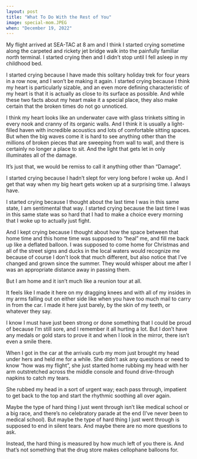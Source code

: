 ```yaml
---
layout: post
title: "What To Do With the Rest of You"
image: special-mom.JPEG
when: "December 19, 2022"
---
```


My flight arrived at SEA-TAC at 8 am and I think I started crying sometime along the carpeted and rickety jet bridge walk into the painfully familiar north terminal. I started crying then and I didn’t stop until I fell asleep in my childhood bed. 

I started crying because I have made this solitary holiday trek for four years in a row now, and I won’t be making it again. I started crying because I think my heart is particularly sizable, and an even more defining characteristic of my heart is that it is actually as close to its surface as possible. And while these two facts about my heart make it a special place, they also make certain that the broken times do not go unnoticed. 

I think my heart looks like an underwater cave with glass trinkets sitting in every nook and cranny of its organic walls. And I think it is usually a light-filled haven with incredible acoustics and lots of comfortable sitting spaces. But when the big waves come it is hard to see anything other than the millions of broken pieces that are sweeping from wall to wall, and there is certainly no longer a place to sit. And the light that gets let in only illuminates all of the damage. 

It’s just that, we would be remiss to call it anything other than “Damage”.

I started crying because I hadn’t slept for very long before I woke up. And I get that way when my big heart gets woken up at a surprising time. I always have.

I started crying because I thought about the last time I was in this same state, I am sentimental that way. I started crying because the last time I was in this same state was so hard that I had to make a choice every morning that I woke up to actually just fight. 

And I kept crying because I thought about how the space between that home time and this home time was supposed to “heal” me, and fill me back up like a deflated balloon. I was supposed to come home for Christmas and all of the street signs and ducks in the local waters would recognize me because of course I don’t look that much different, but also notice that I’ve changed and grown since the summer. They would whisper about me after I was an appropriate distance away in passing them.

But I am home and it isn’t much like a reunion tour at all. 

It feels like I made it here on my dragging knees and with all of my insides in my arms falling out on either side like when you have too much mail to carry in from the car. I made it here just barely, by the skin of my teeth, or whatever they say. 

I know I must have just been strong or done something that I could be proud of because I’m still sore, and I remember it all hurting a lot. But I don’t have any medals or gold stars to prove it and when I look in the mirror, there isn’t even a smile there. 

When I got in the car at the arrivals curb my mom just brought my head under hers and held me for a while. She didn’t ask any questions or need to know “how was my flight”, she just started home rubbing my head with her arm outstretched across the middle console and found drive-through napkins to catch my tears. 

She rubbed my head in a sort of urgent way; each pass through, impatient to get back to the top and start the rhythmic soothing all over again.

Maybe the type of hard thing I just went through isn’t like medical school or a big race, and there’s no celebratory parade at the end (I’ve never been to medical school). But maybe the type of hard thing I just went through is supposed to end in silent tears. And maybe there are no more questions to ask. 

Instead, the hard thing is measured by how much left of you there is. And that’s not something that the drug store makes cellophane balloons for.
